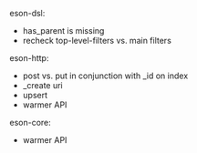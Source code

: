 eson-dsl:
* has_parent is missing
* recheck top-level-filters vs. main filters

eson-http:
* post vs. put in conjunction with _id on index
* _create uri
* upsert
* warmer API

eson-core:
* warmer API
